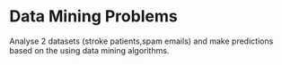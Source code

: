 # Data Mining Problems
Analyse 2 datasets (stroke patients,spam emails) and make predictions based on the using data mining algorithms.
